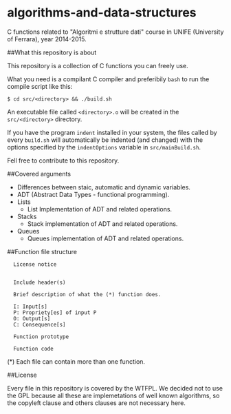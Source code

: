 # algorithms-and-data-structures
C functions related to "Algoritmi e strutture dati" 
course in UNIFE (University of Ferrara), year 2014-2015.

##What this repository is about

This repository is a collection of C functions you can freely use.

What you need is a compilant C compiler and preferibily `bash` to run the 
compile script like this:
```
$ cd src/<directory> && ./build.sh
```
An executable file called `<directory>.o` will be created in the 
`src/<directory>` directory.

If you have the program `indent` installed in your system, the files called by 
every `build.sh` will automatically be indented (and changed) with the options
specified by the `indentOptions` variable in `src/mainBuild.sh`.

Fell free to contribute to this repository.

##Covered arguments

- Differences between staic, automatic and dynamic variables.
- ADT (Abstract Data Types - functional programming).
- Lists
  - List Implementation of ADT and related operations.
- Stacks
  - Stack implementation of ADT and related operations.
- Queues
  - Queues implementation of ADT and related operations.

##Function file structure

```
  License notice
  

  Include header(s)

  Brief description of what the (*) function does.

  I: Input[s]
  P: Propriety[es] of input P
  O: Output[s]
  C: Consequence[s]

  Function prototype
    
  Function code
```

(*) Each file can contain more than one function.

##License

Every file in this repository is covered by the WTFPL. We decided not to use 
the GPL because all these are implemetations of well known algorithms, 
so the copyleft clause and others clauses are not necessary here.
